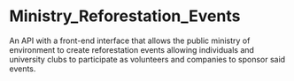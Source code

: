 # Ministry_Reforestation_Events
 An API with a front-end interface that allows the public ministry of environment to create reforestation events allowing individuals and university clubs to participate as volunteers and companies to sponsor said events.
